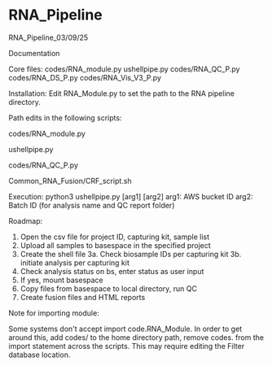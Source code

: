 # RNA_Pipeline
RNA_Pipeline_03/09/25

Documentation

Core files:
codes/RNA_module.py
ushellpipe.py
codes/RNA_QC_P.py
codes/RNA_DS_P.py
codes/RNA_Vis_V3_P.py

Installation:
Edit RNA_Module.py to set the path to the RNA pipeline directory.

Path edits in the following scripts:

codes/RNA_module.py

ushellpipe.py

codes/RNA_QC_P.py

Common_RNA_Fusion/CRF_script.sh

Execution:
python3 ushellpipe.py [arg1] [arg2]
arg1: AWS bucket ID
arg2: Batch ID (for analysis name and QC report folder)

Roadmap:
1. Open the csv file for project ID, capturing kit, sample list
2. Upload all samples to basespace in the specified project
3. Create the shell file
    3a. Check biosample IDs per capturing kit
    3b. initiate analysis per capturing kit
4. Check analysis status on bs, enter status as user input
5. If yes, mount basespace
6. Copy files from basespace to local directory, run QC
7. Create fusion files and HTML reports

Note for importing module:

Some systems don't accept import code.RNA_Module.
In order to get around this, add codes/ to the home directory path, remove codes. from the import statement across the scripts.
This may require editing the Filter database location.

